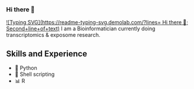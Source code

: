 ### Hi there 👋
[![Typing SVG](https://readme-typing-svg.demolab.com/?lines= Hi there 👋; Second+line+of+text)](https://git.io/typing-svg)
I am a Bioinformatician currently doing transcriptomics & exposome research. 

## Skills and Experience 

* 🐍 Python
* 🐧 Shell scripting
* 📊 R 
<!--
**bwanya/Bwanya** is a ✨ _special_ ✨ repository because its `README.md` (this file) appears on your GitHub profile.

Here are some ideas to get you started:

- 🔭 I’m currently working on ...
- 🌱 I’m currently learning ...
- 👯 I’m looking to collaborate on ...
- 🤔 I’m looking for help with ...
- 💬 Ask me about ...
- 📫 How to reach me: ...
- 😄 Pronouns: ...
- ⚡ Fun fact: ...
-->
